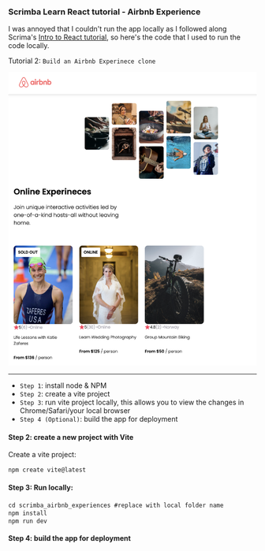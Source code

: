 ### Scrimba Learn React tutorial - Airbnb Experience

I was annoyed that I couldn't run the app locally as I followed along Scrima's [Intro to React tutorial](https://v2.scrimba.com/learn-react-c0e), so here's the code that I used to run the code locally. 


Tutorial 2: `Build an Airbnb Experinece clone` 

![Screenshot of Airbnb Experience clone](./src/assets/website_screenshot.png)

---

* `Step 1`: install node & NPM
* `Step 2`: create a vite project
* `Step 3`: run vite project locally, this allows you to view the changes in Chrome/Safari/your local browser 
* `Step 4 (Optional)`: build the app for deployment 

#### Step 2: create a new project with Vite
Create a vite project:
```
npm create vite@latest
```

#### Step 3: Run locally:
```
cd scrimba_airbnb_experiences #replace with local folder name
npm install
npm run dev
```

#### Step 4: build the app for deployment 

